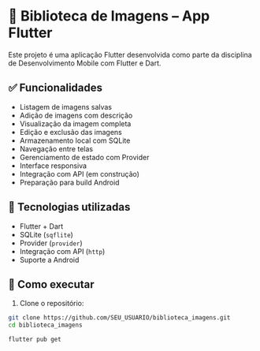 # 📸 Biblioteca de Imagens – App Flutter

Este projeto é uma aplicação Flutter desenvolvida como parte da disciplina de Desenvolvimento Mobile com Flutter e Dart.

## ✅ Funcionalidades

- Listagem de imagens salvas
- Adição de imagens com descrição
- Visualização da imagem completa
- Edição e exclusão das imagens
- Armazenamento local com SQLite
- Navegação entre telas
- Gerenciamento de estado com Provider
- Interface responsiva
- Integração com API (em construção)
- Preparação para build Android

## 📱 Tecnologias utilizadas

- Flutter + Dart
- SQLite (`sqflite`)
- Provider (`provider`)
- Integração com API (`http`)
- Suporte a Android

## 🚀 Como executar

1. Clone o repositório:

```bash
git clone https://github.com/SEU_USUARIO/biblioteca_imagens.git
cd biblioteca_imagens

flutter pub get
